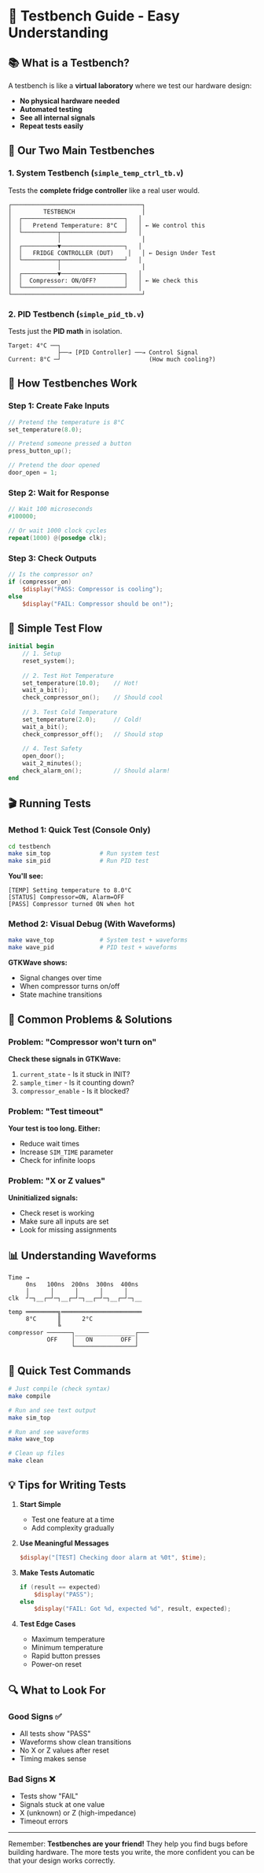 # 🧪 Testbench Guide - Easy Understanding

## 📚 What is a Testbench?

A testbench is like a **virtual laboratory** where we test our hardware design:
- **No physical hardware needed**
- **Automated testing**
- **See all internal signals**
- **Repeat tests easily**

## 🎯 Our Two Main Testbenches

### 1. **System Testbench** (`simple_temp_ctrl_tb.v`)
Tests the **complete fridge controller** like a real user would.

```
┌─────────────────────────────────────┐
│         TESTBENCH                   │
│  ┌─────────────────────────────┐   │
│  │   Pretend Temperature: 8°C  │   │ ← We control this
│  └──────────┬──────────────────┘   │
│             │                       │
│  ┌──────────▼──────────────────┐   │
│  │   FRIDGE CONTROLLER (DUT)    │   │ ← Design Under Test
│  └──────────┬──────────────────┘   │
│             │                       │
│  ┌──────────▼──────────────────┐   │
│  │  Compressor: ON/OFF?        │   │ ← We check this
│  └─────────────────────────────┘   │
└─────────────────────────────────────┘
```

### 2. **PID Testbench** (`simple_pid_tb.v`)
Tests just the **PID math** in isolation.

```
Target: 4°C ──┐
              ├──→ [PID Controller] ──→ Control Signal
Current: 8°C ─┘                         (How much cooling?)
```

## 🔧 How Testbenches Work

### Step 1: Create Fake Inputs
```verilog
// Pretend the temperature is 8°C
set_temperature(8.0);

// Pretend someone pressed a button
press_button_up();

// Pretend the door opened
door_open = 1;
```

### Step 2: Wait for Response
```verilog
// Wait 100 microseconds
#100000;

// Or wait 1000 clock cycles
repeat(1000) @(posedge clk);
```

### Step 3: Check Outputs
```verilog
// Is the compressor on?
if (compressor_on)
    $display("PASS: Compressor is cooling");
else
    $display("FAIL: Compressor should be on!");
```

## 📝 Simple Test Flow

```verilog
initial begin
    // 1. Setup
    reset_system();
    
    // 2. Test Hot Temperature
    set_temperature(10.0);    // Hot!
    wait_a_bit();
    check_compressor_on();    // Should cool
    
    // 3. Test Cold Temperature  
    set_temperature(2.0);     // Cold!
    wait_a_bit();
    check_compressor_off();   // Should stop
    
    // 4. Test Safety
    open_door();
    wait_2_minutes();
    check_alarm_on();         // Should alarm!
end
```

## 🎬 Running Tests

### Method 1: Quick Test (Console Only)
```bash
cd testbench
make sim_top              # Run system test
make sim_pid              # Run PID test
```

**You'll see:**
```
[TEMP] Setting temperature to 8.0°C
[STATUS] Compressor=ON, Alarm=OFF
[PASS] Compressor turned ON when hot
```

### Method 2: Visual Debug (With Waveforms)
```bash
make wave_top             # System test + waveforms
make wave_pid             # PID test + waveforms
```

**GTKWave shows:**
- Signal changes over time
- When compressor turns on/off
- State machine transitions

## 🐛 Common Problems & Solutions

### Problem: "Compressor won't turn on"
**Check these signals in GTKWave:**
1. `current_state` - Is it stuck in INIT?
2. `sample_timer` - Is it counting down?
3. `compressor_enable` - Is it blocked?

### Problem: "Test timeout"
**Your test is too long. Either:**
- Reduce wait times
- Increase `SIM_TIME` parameter
- Check for infinite loops

### Problem: "X or Z values"
**Uninitialized signals:**
- Check reset is working
- Make sure all inputs are set
- Look for missing assignments

## 📊 Understanding Waveforms

```
Time →
     0ns   100ns  200ns  300ns  400ns
     │      │      │      │      │
clk  ┘─┐__┌─┘─┐__┌─┘─┐__┌─┘─┐__┌─┘─┐__
         
temp ═════════╗═══════════════════════
     8°C      ║      2°C
              ╚
compressor ───────┐_________________┌───
           OFF    │   ON        OFF │
                  └─────────────────┘
```

## 🎯 Quick Test Commands

```bash
# Just compile (check syntax)
make compile

# Run and see text output
make sim_top

# Run and see waveforms
make wave_top

# Clean up files
make clean
```

## 💡 Tips for Writing Tests

1. **Start Simple**
   - Test one feature at a time
   - Add complexity gradually

2. **Use Meaningful Messages**
   ```verilog
   $display("[TEST] Checking door alarm at %0t", $time);
   ```

3. **Make Tests Automatic**
   ```verilog
   if (result == expected)
       $display("PASS");
   else
       $display("FAIL: Got %d, expected %d", result, expected);
   ```

4. **Test Edge Cases**
   - Maximum temperature
   - Minimum temperature
   - Rapid button presses
   - Power-on reset

## 🔍 What to Look For

### Good Signs ✅
- All tests show "PASS"
- Waveforms show clean transitions
- No X or Z values after reset
- Timing makes sense

### Bad Signs ❌
- Tests show "FAIL" 
- Signals stuck at one value
- X (unknown) or Z (high-impedance)
- Timeout errors

---

Remember: **Testbenches are your friend!** They help you find bugs before building hardware. The more tests you write, the more confident you can be that your design works correctly.